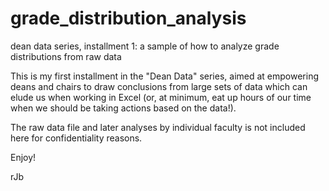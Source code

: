 # grade_distribution_analysis
dean data series, installment 1: a sample of how to analyze grade distributions from raw data

This is my first installment in the "Dean Data" series, aimed at empowering deans and chairs to draw conclusions from large sets of data which can elude us when working in Excel (or, at minimum, eat up hours of our time when we should be taking actions based on the data!).

The raw data file and later analyses by individual faculty is not included here for confidentiality reasons.

Enjoy!

rJb
